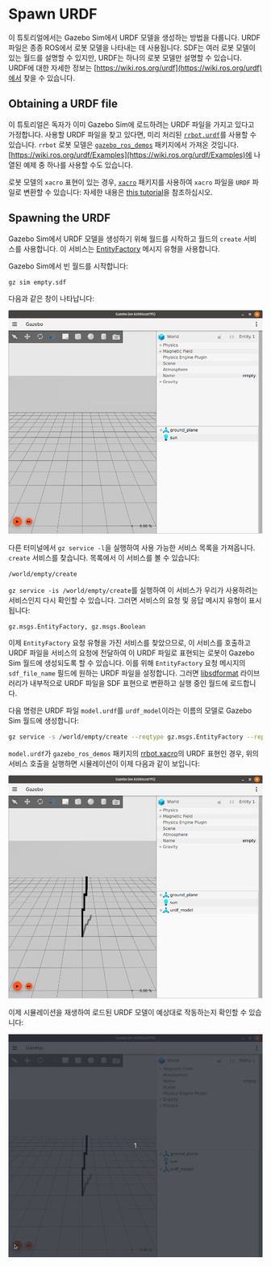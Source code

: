 # Spawn URDF

이 튜토리얼에서는 Gazebo Sim에서 URDF 모델을 생성하는 방법을 다룹니다.
URDF 파일은 종종 ROS에서 로봇 모델을 나타내는 데 사용됩니다.
SDF는 여러 로봇 모델이 있는 월드를 설명할 수 있지만, URDF는 하나의 로봇 모델만 설명할 수 있습니다.
URDF에 대한 자세한 정보는 [https://wiki.ros.org/urdf](https://wiki.ros.org/urdf)에서 찾을 수 있습니다.

## Obtaining a URDF file

이 튜토리얼은 독자가 이미 Gazebo Sim에 로드하려는 URDF 파일을 가지고 있다고 가정합니다.
사용할 URDF 파일을 찾고 있다면, 미리 처리된 [`rrbot.urdf`](https://github.com/gazebosim/docs/blob/master/harmonic/tutorials/spawn_urdf/rrbot.urdf)를 사용할 수 있습니다. `rrbot` 로봇 모델은 [`gazebo_ros_demos`](https://github.com/ros-simulation/gazebo_ros_demos) 패키지에서 가져온 것입니다. [https://wiki.ros.org/urdf/Examples](https://wiki.ros.org/urdf/Examples)에 나열된 예제 중 하나를 사용할 수도 있습니다.

로봇 모델의 `xacro` 표현이 있는 경우, [`xacro`](https://index.ros.org/p/xacro/) 패키지를 사용하여 `xacro` 파일을 `URDF` 파일로 변환할 수 있습니다: 자세한 내용은 [this tutorial](https://docs.ros.org/en/humble/Tutorials/Intermediate/URDF/Using-Xacro-to-Clean-Up-a-URDF-File.html)을 참조하십시오.

## Spawning the URDF

Gazebo Sim에서 URDF 모델을 생성하기 위해 월드를 시작하고 월드의 `create` 서비스를 사용합니다. 이 서비스는 [EntityFactory](https://gazebosim.org/api/msgs/9/entity__factory_8pb_8h.html) 메시지 유형을 사용합니다.

Gazebo Sim에서 빈 월드를 시작합니다:
```bash
gz sim empty.sdf
```

다음과 같은 창이 나타납니다:

![empty_world](tutorials/spawn_urdf/empty_world.png)

다른 터미널에서 `gz service -l`을 실행하여 사용 가능한 서비스 목록을 가져옵니다.
`create` 서비스를 찾습니다.
목록에서 이 서비스를 볼 수 있습니다:
```
/world/empty/create
```

`gz service -is /world/empty/create`를 실행하여 이 서비스가 우리가 사용하려는 서비스인지 다시 확인할 수 있습니다.
그러면 서비스의 요청 및 응답 메시지 유형이 표시됩니다:
```
gz.msgs.EntityFactory, gz.msgs.Boolean
```

이제 `EntityFactory` 요청 유형을 가진 서비스를 찾았으므로, 이 서비스를 호출하고 URDF 파일을 서비스의 요청에 전달하여 이 URDF 파일로 표현되는 로봇이 Gazebo Sim 월드에 생성되도록 할 수 있습니다.
이를 위해 `EntityFactory` 요청 메시지의 `sdf_file_name` 필드에 원하는 URDF 파일을 설정합니다.
그러면 [libsdformat](https://gazebosim.org/libs/sdformat) 라이브러리가 내부적으로 URDF 파일을 SDF 표현으로 변환하고 실행 중인 월드에 로드합니다.

다음 명령은 URDF 파일 `model.urdf`를 `urdf_model`이라는 이름의 모델로 Gazebo Sim 월드에 생성합니다:
```bash
gz service -s /world/empty/create --reqtype gz.msgs.EntityFactory --reptype gz.msgs.Boolean --timeout 1000 --req 'sdf_filename: "/path/to/model.urdf", name: "urdf_model"'
```

`model.urdf`가 `gazebo_ros_demos` 패키지의 [rrbot.xacro](https://github.com/ros-simulation/gazebo_ros_demos/blob/kinetic-devel/rrbot_description/urdf/rrbot.xacro)의 URDF 표현인 경우, 위의 서비스 호출을 실행하면 시뮬레이션이 이제 다음과 같이 보입니다:

![urdf_spawned](tutorials/spawn_urdf/urdf_spawned.png)

이제 시뮬레이션을 재생하여 로드된 URDF 모델이 예상대로 작동하는지 확인할 수 있습니다:

![urdf_arm_falling](tutorials/spawn_urdf/rrbot.gif)